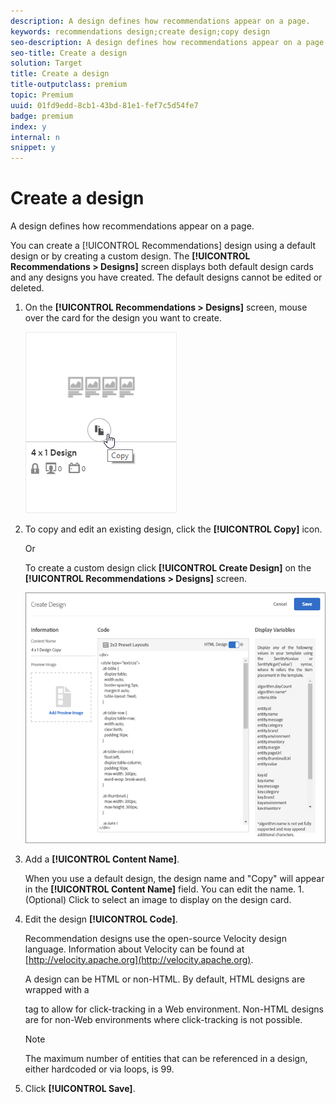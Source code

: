 ```yaml
---
description: A design defines how recommendations appear on a page.
keywords: recommendations design;create design;copy design
seo-description: A design defines how recommendations appear on a page.
seo-title: Create a design
solution: Target
title: Create a design
title-outputclass: premium
topic: Premium
uuid: 01fd9edd-8cb1-43bd-81e1-fef7c5d54fe7
badge: premium
index: y
internal: n
snippet: y
---
```


# Create a design

A design defines how recommendations appear on a page.

You can create a [!UICONTROL Recommendations] design using a default design or by creating a custom design. The **[!UICONTROL Recommendations > Designs]** screen displays both default design cards and any designs you have created. The default designs cannot be edited or deleted. 

1. On the **[!UICONTROL Recommendations > Designs]** screen, mouse over the card for the design you want to create.

   ![](assets/Card_CopyDesign.png)

1. To copy and edit an existing design, click the **[!UICONTROL Copy]** icon.

   Or

   To create a custom design click **[!UICONTROL Create Design]** on the **[!UICONTROL Recommendations > Designs]** screen.

   ![](assets/createDesign.png)

1. Add a **[!UICONTROL Content Name]**.

   When you use a default design, the design name and "Copy" will appear in the **[!UICONTROL Content Name]** field. You can edit the name. 1. (Optional) Click  to select an image to display on the design card.
1. Edit the design **[!UICONTROL Code]**.

   Recommendation designs use the open-source Velocity design language. Information about Velocity can be found at [http://velocity.apache.org](http://velocity.apache.org).

   A design can be HTML or non-HTML. By default, HTML designs are wrapped with a <div> tag to allow for click-tracking in a Web environment. Non-HTML designs are for non-Web environments where click-tracking is not possible.

   >[!NOTE]
   >
   >The maximum number of entities that can be referenced in a design, either hardcoded or via loops, is 99.

1. Click **[!UICONTROL Save]**.
